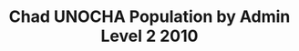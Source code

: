 ---
title: Chad UNOCHA Population by Admin Level 2 2010
categories: 
    - data
geography: chad
partner: unocha
cat: logistics
year: 2010
layer: ocha-cod.chad-admin2-population-2010
api:
embed:
source: UNOCHA 
license: Public Domain
updated: 3/28/2012
description: This layer depicts population by the second administrative level for Chad. Data obtained from the [UN Office for the Coordination of Humanitarian Affairs (UN OCHA)](http://www.unocha.org/)
downloads:
    - type: shapefile
      link: http://dl.dropbox.com/u/72717685/ocha-chad-admin2-population.zip
    - type: sqlite
      link: http://dl.dropbox.com/u/72717685/ocha-chad-admin2-population.sqlite.zip
---